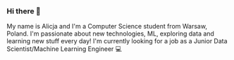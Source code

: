 ### Hi there 👋

My name is Alicja and I'm a Computer Science student from Warsaw, Poland. I'm passionate about new technologies, ML, exploring data and learning new stuff every day! I'm currently looking for a job as a Junior Data Scientist/Machine Learning Engineer :computer:
